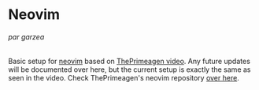 # Neovim 
###### par garzea

Basic setup for [neovim](https://github.com/neovim/neovim) based on [ThePrimeagen video](https://youtu.be/w7i4amO_zaE). 
Any future updates will be documented over here, 
but the current setup is exactly the same as seen in the video. 
Check ThePrimeagen's neovim repository [over here](https://github.com/ThePrimeagen/init.lua). 
